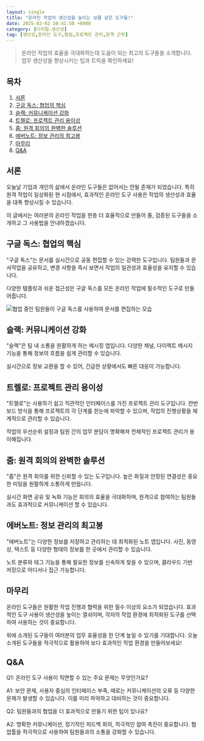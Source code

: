 ```yaml
---
layout: single
title: "온라인 작업의 생산성을 높이는 보물 같은 도구들!"
date: 2025-02-02 20:41:58 +0900
category: [디지털-생산성]
tag: [생산성,온라인 도구,협업,프로젝트 관리,원격 근무]
---
```

  
> 온라인 작업의 효율을 극대화하는데 도움이 되는 최고의 도구들을 소개합니다. 업무 생산성을 향상시키는 팁과 트릭을 확인하세요!

## 목차
1. [서론](#서론)
2. [구글 독스: 협업의 핵심](#구글-독스-협업의-핵심)
3. [슬랙: 커뮤니케이션 강화](#슬랙-커뮤니케이션-강화)
4. [트렐로: 프로젝트 관리 용이성](#트렐로-프로젝트-관리-용이성)
5. [줌: 원격 회의의 완벽한 솔루션](#줌-원격-회의의-완벽한-솔루션)
6. [에버노트: 정보 관리의 최고봉](#에버노트-정보-관리의-최고봉)
7. [마무리](#마무리)
8. [Q&A](#qa)

## 서론

오늘날 기업과 개인의 삶에서 온라인 도구들은 없어서는 안될 존재가 되었습니다. 특히 원격 작업이 일상화된 현 시점에서, 효과적인 온라인 도구 사용은 작업의 생산성과 효율을 대폭 향상시킬 수 있습니다.


이 글에서는 여러분의 온라인 작업을 한층 더 효율적으로 만들어 줄, 검증된 도구들을 소개하고 그 사용법을 안내하겠습니다.



## 구글 독스: 협업의 핵심

"구글 독스"는 문서를 실시간으로 공동 편집할 수 있는 강력한 도구입니다. 팀원들과 문서작업을 공유하고, 변경 사항을 즉시 보면서 작업의 일관성과 효율성을 유지할 수 있습니다.


다양한 템플릿과 쉬운 접근성은 구글 독스를 모든 온라인 작업에 필수적인 도구로 만들어줍니다.


![협업 중인 팀원들이 구글 독스를 사용하여 문서를 편집하는 모습](https://i.ibb.co/r2tqTKN1/png-skoid-d505667d-d6c1-4a0a-bac7-5c84a87759f8-sktid-a48cca56-e6da-484e-a814-9c849652bcb3-skt-2025-0.png)



## 슬랙: 커뮤니케이션 강화

"슬랙"은 팀 내 소통을 원활하게 하는 메시징 앱입니다. 다양한 채널, 다이렉트 메시지 기능을 통해 정보의 흐름을 쉽게 관리할 수 있습니다.


실시간으로 정보 교환을 할 수 있어, 긴급한 상황에서도 빠른 대응이 가능합니다.



## 트렐로: 프로젝트 관리 용이성

"트렐로"는 사용하기 쉽고 직관적인 인터페이스를 가진 프로젝트 관리 도구입니다. 칸반 보드 방식을 통해 프로젝트의 각 단계를 한눈에 파악할 수 있으며, 작업의 진행상황을 체계적으로 관리할 수 있습니다.


작업의 우선순위 설정과 팀원 간의 업무 분담이 명확해져 전체적인 프로젝트 관리가 용이해집니다.



## 줌: 원격 회의의 완벽한 솔루션

"줌"은 원격 회의를 위한 신뢰할 수 있는 도구입니다. 높은 화질과 안정된 연결성은 중요한 미팅을 원활하게 소통하게 만듭니다.


실시간 화면 공유 및 녹화 기능은 회의의 효율을 극대화하며, 원격으로 참여하는 팀원들과도 효과적으로 커뮤니케이션 할 수 있습니다.



## 에버노트: 정보 관리의 최고봉

"에버노트"는 다양한 정보를 저장하고 관리하는 데 최적화된 노트 앱입니다. 사진, 동영상, 텍스트 등 다양한 형태의 정보를 한 곳에서 관리할 수 있습니다.


노트 분류와 태그 기능을 통해 필요한 정보를 신속하게 찾을 수 있으며, 클라우드 기반 저장으로 어디서나 접근 가능합니다.



## 마무리

온라인 도구들은 원활한 작업 진행과 협력을 위한 필수 이상의 요소가 되었습니다. 효과적인 도구 사용이 생산성을 높이는 열쇠이며, 각자의 작업 환경에 최적화된 도구를 선택하여 사용하는 것이 중요합니다.


위에 소개된 도구들이 여러분의 업무 효율성을 한 단계 높일 수 있기를 기대합니다. 오늘 소개된 도구들을 적극적으로 활용하여 보다 효과적인 작업 환경을 만들어보세요!



## Q&A

Q1: 온라인 도구 사용이 직면할 수 있는 주요 문제는 무엇인가요?


A1: 보안 문제, 사용자 중심의 인터페이스 부족, 때로는 커뮤니케이션의 오류 등 다양한 문제가 발생할 수 있습니다. 이를 미리 파악하고 대비하는 것이 중요합니다.


Q2: 팀원들과의 협업을 더 효과적으로 만들기 위한 팁이 있나요?


A2: 명확한 커뮤니케이션, 정기적인 피드백 회의, 적극적인 참여 촉진이 중요합니다. 협업툴을 적극적으로 사용하여 팀원들과의 소통을 강화할 수 있습니다.

